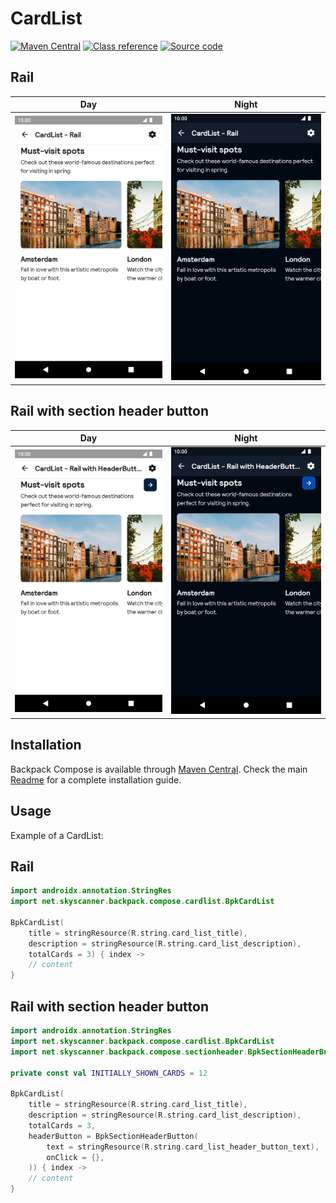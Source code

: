 # CardList

[![Maven Central](https://img.shields.io/maven-central/v/net.skyscanner.backpack/backpack-compose)](https://search.maven.org/artifact/net.skyscanner.backpack/backpack-compose)
[![Class reference](https://img.shields.io/badge/Class%20reference-Android-blue)](https://backpack.github.io/android/backpack-compose/net.skyscanner.backpack.compose.cardlist)
[![Source code](https://img.shields.io/badge/Source%20code-GitHub-lightgrey)](https://github.com/Skyscanner/backpack-android/tree/main/backpack-compose/src/main/kotlin/net/skyscanner/backpack/compose/cardlist)

## Rail

| Day                                                                                                                                                              | Night                                                                                                                                                                           |
|------------------------------------------------------------------------------------------------------------------------------------------------------------------|---------------------------------------------------------------------------------------------------------------------------------------------------------------------------------|
| <img src="https://raw.githubusercontent.com/Skyscanner/backpack-android/main/docs/compose/CardList/screenshots/rail.png" alt="CardList component" width="375" /> | <img src="https://raw.githubusercontent.com/Skyscanner/backpack-android/main/docs/compose/CardList/screenshots/rail_dm.png" alt="CardList component - dark mode" width="375" /> |

## Rail with section header button

| Day                                                                                                                                                                              | Night                                                                                                                                                                                           |
|----------------------------------------------------------------------------------------------------------------------------------------------------------------------------------|-------------------------------------------------------------------------------------------------------------------------------------------------------------------------------------------------|
| <img src="https://raw.githubusercontent.com/Skyscanner/backpack-android/main/docs/compose/CardList/screenshots/rail-with-headerbutton.png" alt="CardList component" width="375" /> | <img src="https://raw.githubusercontent.com/Skyscanner/backpack-android/main/docs/compose/CardList/screenshots/rail-with-headerbutton_dm.png" alt="CardList component - dark mode" width="375" /> |

## Installation

Backpack Compose is available through [Maven Central](https://search.maven.org/artifact/net.skyscanner.backpack/backpack-compose). Check the main [Readme](https://github.com/skyscanner/backpack-android#installation) for a complete installation guide.

## Usage

Example of a CardList:

## Rail

```Kotlin
import androidx.annotation.StringRes
import net.skyscanner.backpack.compose.cardlist.BpkCardList

BpkCardList(
    title = stringResource(R.string.card_list_title),
    description = stringResource(R.string.card_list_description),
    totalCards = 3) { index ->
    // content
}
```

## Rail with section header button

```Kotlin
import androidx.annotation.StringRes
import net.skyscanner.backpack.compose.cardlist.BpkCardList
import net.skyscanner.backpack.compose.sectionheader.BpkSectionHeaderButton

private const val INITIALLY_SHOWN_CARDS = 12

BpkCardList(
    title = stringResource(R.string.card_list_title),
    description = stringResource(R.string.card_list_description),
    totalCards = 3,
    headerButton = BpkSectionHeaderButton(
        text = stringResource(R.string.card_list_header_button_text),
        onClick = {},
    )) { index ->
    // content
}
```
